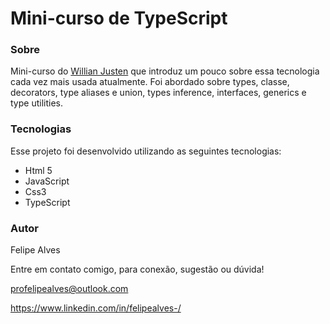 # Mini-curso de TypeScript
### Sobre
Mini-curso do [Willian Justen](https://www.youtube.com/watch?v=mRixno_uE2o&list=PLlAbYrWSYTiPanrzauGa7vMuve7_vnXG_) que introduz um pouco sobre essa tecnologia
cada vez mais usada atualmente. Foi abordado sobre types, classe, decorators, type aliases e union, types inference, interfaces, generics e type utilities.
<br/>
### Tecnologias
Esse projeto foi desenvolvido utilizando as seguintes tecnologias:

+ Html 5
+ JavaScript
+ Css3
+ TypeScript

### Autor
Felipe Alves <br/>

Entre em contato comigo, para conexão, sugestão ou dúvida! <br/>

profelipealves@outlook.com <br/>

https://www.linkedin.com/in/felipealves-/
